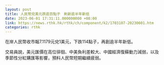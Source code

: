 ```yaml
---
layout: post
title: 人民幣兌美元跌逾百點子　刷新逾半年新低
date: 2023-06-01 17:31:11.000000000 +08:00
link: https://news.rthk.hk/rthk/ch/component/k2/1703107-20230601.htm
categories: rthk
---
```


在岸人民幣收市報7.1179元兌1美元，下跌114點子，再創逾半年新低。

交易員說，美元匯價在高位徘徊、中美負利差較大、中國經濟復蘇動力減弱，以及季節性分紅購匯等影響，預料人民幣短期繼續疲弱。
